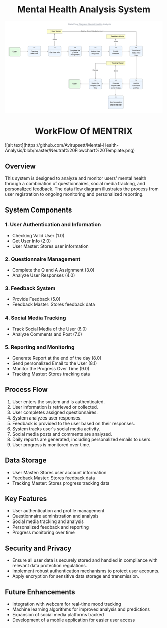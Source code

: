 
<h1 align="center">Mental Health Analysis System</h1>

![alt text](https://github.com/Avirupsett/Mental-Health-Analysis/blob/master/Data%20flow%20diagram_%20Level%202.png)

<h1 align="center"> WorkFlow Of MENTRIX </h1>
![alt text](https://github.com/Avirupsett/Mental-Health-Analysis/blob/master/Neutral%20Flowchart%20Template.png)

## Overview
This system is designed to analyze and monitor users' mental health through a combination of questionnaires, social media tracking, and personalized feedback. The data flow diagram illustrates the process from user registration to ongoing monitoring and personalized reporting.

## System Components

### 1. User Authentication and Information
- Checking Valid User (1.0)
- Get User Info (2.0)
- User Master: Stores user information

### 2. Questionnaire Management
- Complete the Q and A Assignment (3.0)
- Analyze User Responses (4.0)

### 3. Feedback System
- Provide Feedback (5.0)
- Feedback Master: Stores feedback data

### 4. Social Media Tracking
- Track Social Media of the User (6.0)
- Analyze Comments and Post (7.0)

### 5. Reporting and Monitoring
- Generate Report at the end of the day (8.0)
- Send personalized Email to the User (8.1)
- Monitor the Progress Over Time (9.0)
- Tracking Master: Stores tracking data

## Process Flow

1. User enters the system and is authenticated.
2. User information is retrieved or collected.
3. User completes assigned questionnaires.
4. System analyzes user responses.
5. Feedback is provided to the user based on their responses.
6. System tracks user's social media activity.
7. Social media posts and comments are analyzed.
8. Daily reports are generated, including personalized emails to users.
9. User progress is monitored over time.

## Data Storage
- User Master: Stores user account information
- Feedback Master: Stores feedback data
- Tracking Master: Stores progress tracking data

## Key Features
- User authentication and profile management
- Questionnaire administration and analysis
- Social media tracking and analysis
- Personalized feedback and reporting
- Progress monitoring over time

## Security and Privacy
- Ensure all user data is securely stored and handled in compliance with relevant data protection regulations.
- Implement robust authentication mechanisms to protect user accounts.
- Apply encryption for sensitive data storage and transmission.

## Future Enhancements
- Integration with webcam for real-time mood tracking
- Machine learning algorithms for improved analysis and predictions
- Expansion of social media platforms tracked
- Development of a mobile application for easier user access
